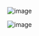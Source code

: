 ![image](https://github.com/sheunq/power-BI/assets/45465445/ad3a0bb5-3791-475f-b4fe-441cbb7558de)

![image](https://github.com/sheunq/power-BI/assets/45465445/378fc517-2b60-4e17-9d91-ba2e41897975)
